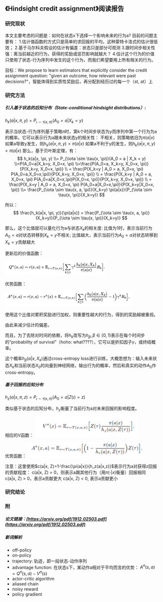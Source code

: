 ##  《Hindsight credit assignment》阅读报告

### 研究现状

本文主要考虑的问题是：如何在状态x下选择一个影响未来的行为a?
目前的问题主要有：
1.估计值函数的方式只是简单的求回报的平均，这种蒙特卡洛式的估计很低效；
2.基于马尔科夫假设的估计有偏差：状态只是部分可观测
3.跟时间步相关性强：离当前越近的行为，获得的奖励或惩罚影响就越大？ 
4.估计这个行为的价值只使用了状态-行为序列中发生的这个行为，而我们希望要用上所有相关的行为。

目标：We propose to learn estimators that explicitly consider the credit assignment question: "given an outcome, how relevant were past decisions?"，智能体得到实质性奖励后，再分配到经历过的每一个（st, at）上

### 研究方法

##### 引入基于状态的后知分布（State-conditional hindsight distributions）:

$h_k(a|x, \pi, y)=P_{\iota \sim \tau(x, \pi)}(A_0 = a | X_k = y)$

表示当状态-行为序列基于策略$\pi$时，第k个时间步状态为y而序列中第一个行为为a的概率。它可以表示行为a跟未来状态y的相关性：
不相关，则策略依旧为$\pi(a|x)$
如果a导致y发生，则$h_k(a|x, \pi, y) > \pi(a|x)$
如果a不利于y的发生，则$h_k(a|x, \pi, y) < \pi(a|x)$
那么，基于贝叶斯定理，有：
$$
h_k(a|x, \pi, y) 
\\= P_{\iota \sim \tau(x, \pi)}(A_0 = a | X_k = y) 
\\=P(A_0=a|X_k=y, X_0=x, \pi) 
\\=\frac{P(A_0=a, X_k=y, X_0=x, \pi)}{P(X_k=y, X_0=x, \pi)} 
\\ = \frac{P(X_k=y | A_0 = a, X_0=x, \pi) P(A_0=a,X_0=x,\pi)}{P(X_k=y, X_0=x, \pi)} 
\\ = \frac{P(X_k=y | A_0 = a, X_0=x, \pi) P(A_0=a|X_0=x,\pi)P(X_0=x, \pi)}{P(X_k=y, X_0=x, \pi)} 
\\ = \frac{P(X_k=y | A_0 = a, X_0=x, \pi) P(A_0=a|X_0=x,\pi)}{P(X_k=y|X_0=x, \pi)} 
\\= \frac{P_{\iota \sim \tau(x, a, \pi)}(X_k=y) \pi(a|x)}{P_{\iota \sim \tau(x, \pi)}(X_k=y)}
$$

所以：
$$
\frac{h_k(a|x, \pi, y)}{\pi(a|x)} = \frac{P_{\iota \sim \tau(x, a, \pi)}(X_k=y)}{P_{\iota \sim \tau(x, \pi)}(X_k=y)}
$$


那么，这个比值就可以量化行为a与状态$X_k$的相关度:
比值为1时，表示当前行为$A_0=a$对状态转移到$X_k=y$不相关;
比值越大，表示当前行为$A_0=a$对状态转移到$X_k=y$贡献越大

更新后的价值函数：

![../images/12/企业微信截图_39420ad9-1110-4f7c-b2b2-04f4802e27fe.png](../images/12/企业微信截图_39420ad9-1110-4f7c-b2b2-04f4802e27fe.png)

优势函数：

![../images/12/企业微信截图_303ac151-d980-46e9-9724-0665dfa26fb5.png](../images/12/企业微信截图_303ac151-d980-46e9-9724-0665dfa26fb5.png)

使用这个比值对累积奖励进行加权，则重要性越大的行为，得到的奖励越被重视。

由此来减少估计的偏差。

而且，为了去除对时间的依赖，将$h_k$改写为$h_\beta, \beta \in [0, 1)$表示在每个时间步的“probability of survival”（hoho: what????），它可以是折扣因子$\gamma$，或终结概率。

这个概率$h_\beta(a|x, X_k)$通过cross-entropy loss进行训练，大概思想为：输入未来状态$X_k$和当前状态$X_0$的向量到神经网络，输出行为的概率，然后和真实的动作$A_0$作cross-entropy。


##### 基于回报的后知分布

$h_z(a|x, \pi, z)=P_{\iota \sim \tau(x, \pi)}(A_0 = a | Z(\iota) = z)$

类似基于状态的后知分布，$h_z$衡量了当前行为a对未来回报的影响程度。

相应的V函数：
![../images/12/微信图片_20220322004308.png](../images/12/微信图片_20220322004308.png)

优势函数：
![../images/12/微信图片_20220322004328.png](../images/12/微信图片_20220322004328.png)


注意：这里使用$c(a|x, Z)=1-\frac{\pi(a|x)}{h_z(a|x,z)}$表示行为a对获得z回报的贡献程度：
c(a|x, Z) = 0，则表示a跟其他行为（用$\pi(·|x)$衡量）回报相同
c(a|x, Z) > 0，表示a贡献更大
c(a|x, Z) < 0, 表示a贡献更小




### 研究结论


### 附

##### 论文链接：[https://arxiv.org/pdf/1912.02503.pdf](https://arxiv.org/pdf/1912.02503.pdf)


##### 新词解析

* off-policy
* on-policy
* trajectory: 轨迹，即一段状态-动作序列
* advantage function: 在状态s下，某动作a相对于平均而言的优势：
$A^\pi(s, a)=Q^\pi(s, a) - V^\pi(s)$
* actor-critic algorithm
* aliased chain
* noisy reward
* policy gradient